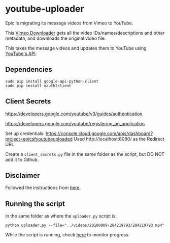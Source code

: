 # youtube-uploader

Epic is migrating its message videos from Vimeo to YouTube.

This [Vimeo Downloader](https://github.com/epicsf/vimeo-downloader/)
gets all the video IDs/names/descriptions and other metadata,
and downloads the original video file.

This takes the message videos and updates them to YouTube using
[YouTube's API](https://developers.google.com/youtube/v3/guides/uploading_a_video).

## Dependencies

```
sudo pip install google-api-python-client
sudo pip install oauth2client
```

## Client Secrets

https://developers.google.com/youtube/v3/guides/authentication

https://developers.google.com/youtube/registering_an_application

Set up credentials: https://console.cloud.google.com/apis/dashboard?project=epicsfyoutubeuploaded
Used http://localhost:8080/ as the Redirect URL

Create a `client_secrets.py` file in the same folder as the script, but DO NOT add it to Github.

## Disclaimer

Followed the instructions from [here](https://developers.google.com/youtube/v3/guides/uploading_a_video).

## Running the script

In the same folder as where the `uploader.py` script is:
```
python uploader.py --file="../videos/20180809-284219793/284219793.mp4"
```

While the script is running, check [here](https://www.youtube.com/my_videos) to monitor progress.
